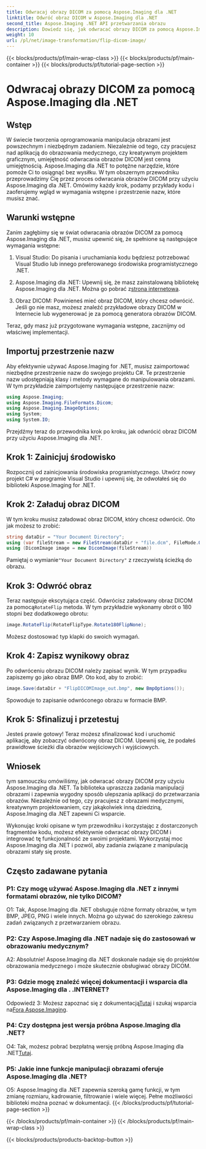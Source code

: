 ```yaml
---
title: Odwracaj obrazy DICOM za pomocą Aspose.Imaging dla .NET
linktitle: Odwróć obraz DICOM w Aspose.Imaging dla .NET
second_title: Aspose.Imaging .NET API przetwarzania obrazu
description: Dowiedz się, jak odwracać obrazy DICOM za pomocą Aspose.Imaging dla .NET. Łatwa i wydajna manipulacja obrazem do zastosowań medycznych i nie tylko.
weight: 10
url: /pl/net/image-transformation/flip-dicom-image/
---
```


{{< blocks/products/pf/main-wrap-class >}}
{{< blocks/products/pf/main-container >}}
{{< blocks/products/pf/tutorial-page-section >}}

# Odwracaj obrazy DICOM za pomocą Aspose.Imaging dla .NET

## Wstęp

W świecie tworzenia oprogramowania manipulacja obrazami jest powszechnym i niezbędnym zadaniem. Niezależnie od tego, czy pracujesz nad aplikacją do obrazowania medycznego, czy kreatywnym projektem graficznym, umiejętność odwracania obrazów DICOM jest cenną umiejętnością. Aspose.Imaging dla .NET to potężne narzędzie, które pomoże Ci to osiągnąć bez wysiłku. W tym obszernym przewodniku przeprowadzimy Cię przez proces odwracania obrazów DICOM przy użyciu Aspose.Imaging dla .NET. Omówimy każdy krok, podamy przykłady kodu i zaoferujemy wgląd w wymagania wstępne i przestrzenie nazw, które musisz znać.

## Warunki wstępne

Zanim zagłębimy się w świat odwracania obrazów DICOM za pomocą Aspose.Imaging dla .NET, musisz upewnić się, że spełnione są następujące wymagania wstępne:

1. Visual Studio: Do pisania i uruchamiania kodu będziesz potrzebować Visual Studio lub innego preferowanego środowiska programistycznego .NET.

2.  Aspose.Imaging dla .NET: Upewnij się, że masz zainstalowaną bibliotekę Aspose.Imaging dla .NET. Można go pobrać z[strona internetowa](https://releases.aspose.com/imaging/net/).

3. Obraz DICOM: Powinieneś mieć obraz DICOM, który chcesz odwrócić. Jeśli go nie masz, możesz znaleźć przykładowe obrazy DICOM w Internecie lub wygenerować je za pomocą generatora obrazów DICOM.

Teraz, gdy masz już przygotowane wymagania wstępne, zacznijmy od właściwej implementacji.

## Importuj przestrzenie nazw

Aby efektywnie używać Aspose.Imaging for .NET, musisz zaimportować niezbędne przestrzenie nazw do swojego projektu C#. Te przestrzenie nazw udostępniają klasy i metody wymagane do manipulowania obrazami. W tym przykładzie zaimportujemy następujące przestrzenie nazw:

```csharp
using Aspose.Imaging;
using Aspose.Imaging.FileFormats.Dicom;
using Aspose.Imaging.ImageOptions;
using System;
using System.IO;
```

Przejdźmy teraz do przewodnika krok po kroku, jak odwrócić obraz DICOM przy użyciu Aspose.Imaging dla .NET.

## Krok 1: Zainicjuj środowisko

Rozpocznij od zainicjowania środowiska programistycznego. Utwórz nowy projekt C# w programie Visual Studio i upewnij się, że odwołałeś się do biblioteki Aspose.Imaging for .NET.

## Krok 2: Załaduj obraz DICOM

W tym kroku musisz załadować obraz DICOM, który chcesz odwrócić. Oto jak możesz to zrobić:

```csharp
string dataDir = "Your Document Directory";
using (var fileStream = new FileStream(dataDir + "file.dcm", FileMode.Open, FileAccess.Read))
using (DicomImage image = new DicomImage(fileStream))
```

 Pamiętaj o wymianie`"Your Document Directory"` z rzeczywistą ścieżką do obrazu.

## Krok 3: Odwróć obraz

 Teraz następuje ekscytująca część. Odwrócisz załadowany obraz DICOM za pomocą`RotateFlip` metoda. W tym przykładzie wykonamy obrót o 180 stopni bez dodatkowego obrotu:

```csharp
image.RotateFlip(RotateFlipType.Rotate180FlipNone);
```

Możesz dostosować typ klapki do swoich wymagań.

## Krok 4: Zapisz wynikowy obraz

Po odwróceniu obrazu DICOM należy zapisać wynik. W tym przypadku zapiszemy go jako obraz BMP. Oto kod, aby to zrobić:

```csharp
image.Save(dataDir + "FlipDICOMImage_out.bmp", new BmpOptions());
```

Spowoduje to zapisanie odwróconego obrazu w formacie BMP.

## Krok 5: Sfinalizuj i przetestuj

Jesteś prawie gotowy! Teraz możesz sfinalizować kod i uruchomić aplikację, aby zobaczyć odwrócony obraz DICOM. Upewnij się, że podałeś prawidłowe ścieżki dla obrazów wejściowych i wyjściowych.

## Wniosek

tym samouczku omówiliśmy, jak odwracać obrazy DICOM przy użyciu Aspose.Imaging dla .NET. Ta biblioteka upraszcza zadania manipulacji obrazami i zapewnia wygodny sposób ulepszania aplikacji do przetwarzania obrazów. Niezależnie od tego, czy pracujesz z obrazami medycznymi, kreatywnym projektowaniem, czy jakąkolwiek inną dziedziną, Aspose.Imaging dla .NET zapewni Ci wsparcie.

Wykonując kroki opisane w tym przewodniku i korzystając z dostarczonych fragmentów kodu, możesz efektywnie odwracać obrazy DICOM i integrować tę funkcjonalność ze swoimi projektami. Wykorzystaj moc Aspose.Imaging dla .NET i pozwól, aby zadania związane z manipulacją obrazami stały się proste.

## Często zadawane pytania

### P1: Czy mogę używać Aspose.Imaging dla .NET z innymi formatami obrazów, nie tylko DICOM?
O1: Tak, Aspose.Imaging dla .NET obsługuje różne formaty obrazów, w tym BMP, JPEG, PNG i wiele innych. Można go używać do szerokiego zakresu zadań związanych z przetwarzaniem obrazu.

### P2: Czy Aspose.Imaging dla .NET nadaje się do zastosowań w obrazowaniu medycznym?
A2: Absolutnie! Aspose.Imaging dla .NET doskonale nadaje się do projektów obrazowania medycznego i może skutecznie obsługiwać obrazy DICOM.

### P3: Gdzie mogę znaleźć więcej dokumentacji i wsparcia dla Aspose.Imaging dla . .INTERNET?
 Odpowiedź 3: Możesz zapoznać się z dokumentacją[Tutaj](https://reference.aspose.com/imaging/net/) i szukaj wsparcia na[Fora Aspose.Imaging](https://forum.aspose.com/).

### P4: Czy dostępna jest wersja próbna Aspose.Imaging dla .NET?
 O4: Tak, możesz pobrać bezpłatną wersję próbną Aspose.Imaging dla .NET[Tutaj](https://releases.aspose.com/).

### P5: Jakie inne funkcje manipulacji obrazami oferuje Aspose.Imaging dla .NET?
O5: Aspose.Imaging dla .NET zapewnia szeroką gamę funkcji, w tym zmianę rozmiaru, kadrowanie, filtrowanie i wiele więcej. Pełne możliwości biblioteki można poznać w dokumentacji.
{{< /blocks/products/pf/tutorial-page-section >}}

{{< /blocks/products/pf/main-container >}}
{{< /blocks/products/pf/main-wrap-class >}}

{{< blocks/products/products-backtop-button >}}
